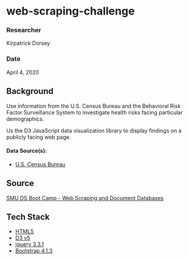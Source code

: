 # web-scraping-challenge

### Researcher
Kirpatrick Dorsey

### Date
April 4, 2020

## Background
Use information from the U.S. Census Bureau and the Behavioral Risk Factor Surveillance System to investigate health risks facing particular demographics.

Us the D3 JavaScript data visualization library to display findings on a publicly facing web page.

#### Data Source(s):
- [U.S. Census Bureau](https://data.census.gov/cedsci/)

## Source
[SMU DS Boot Camp - Web Scraping and Document Databases](https://smu.bootcampcontent.com/SMU-Coding-Bootcamp/SMU-DAL-DATA-PT-11-2019-U-C/tree/master/02-Homework/16-D3/Instructions)

## Tech Stack
- [HTML5](https://www.w3schools.com/html/html5_intro.asp)
- [D3 v5](https://d3js.org/)
- [jquery 3.3.1](https://jquery.com/)
- [Bootstrap 4.1.3](https://getbootstrap.com/)